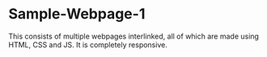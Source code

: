 # Sample-Webpage-1
This consists of multiple webpages interlinked, all of which are made using HTML, CSS and JS. It is completely responsive.
